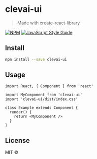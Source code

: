 # clevai-ui

> Made with create-react-library

[![NPM](https://img.shields.io/npm/v/clevai-ui.svg)](https://www.npmjs.com/package/clevai-ui) [![JavaScript Style Guide](https://img.shields.io/badge/code_style-standard-brightgreen.svg)](https://standardjs.com)

## Install

```bash
npm install --save clevai-ui
```

## Usage

```tsx
import React, { Component } from 'react'

import MyComponent from 'clevai-ui'
import 'clevai-ui/dist/index.css'

class Example extends Component {
  render() {
    return <MyComponent />
  }
}
```

## License

MIT © [](https://github.com/)
